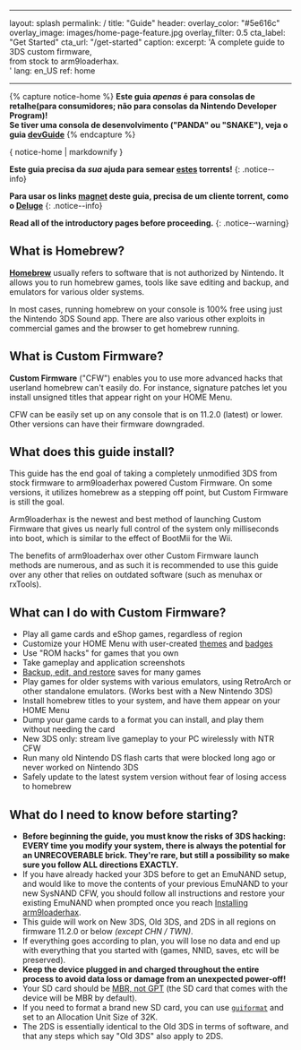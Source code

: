 * * *

layout: splash permalink: / title: "Guide" header: overlay_color: "#5e616c" overlay_image: images/home-page-feature.jpg overlay_filter: 0.5 cta_label: "Get Started" cta_url: "/get-started" caption: excerpt: 'A complete guide to 3DS custom firmware,   
from stock to arm9loaderhax.  
' lang: en_US ref: home

* * *

{% capture notice-home %} **Este guia *apenas* é para consolas de retalhe(para consumidores; não para consolas da Nintendo Developer Program)!  
Se tiver uma consola de desenvolvimento ("PANDA" ou "SNAKE"), veja o guia [devGuide](https://dev.3ds.guide)** {% endcapture %}

<div class="notice--danger">{ notice-home | markdownify }</div>

**Este guia precisa da *sua* ajuda para semear [estes](https://3ds.guide/rss.xml) torrents!** {: .notice--info}

**Para usar os links [magnet](https://en.wikipedia.org/wiki/Magnet_URI_scheme) deste guia, precisa de um cliente torrent, como o [Deluge](http://dev.deluge-torrent.org/wiki/Download)** {: .notice--info}

**Read all of the introductory pages before proceeding.** {: .notice--warning}

## What is Homebrew?

[**Homebrew**](https://en.wikipedia.org/wiki/List_of_homebrew_video_games) usually refers to software that is not authorized by Nintendo. It allows you to run homebrew games, tools like save editing and backup, and emulators for various older systems.

In most cases, running homebrew on your console is 100% free using just the Nintendo 3DS Sound app. There are also various other exploits in commercial games and the browser to get homebrew running.

## What is Custom Firmware?

**Custom Firmware** ("CFW") enables you to use more advanced hacks that userland homebrew can't easily do. For instance, signature patches let you install unsigned titles that appear right on your HOME Menu.

CFW can be easily set up on any console that is on 11.2.0 (latest) or lower. Other versions can have their firmware downgraded.

## What does this guide install?

This guide has the end goal of taking a completely unmodified 3DS from stock firmware to arm9loaderhax powered Custom Firmware. On some versions, it utilizes homebrew as a stepping off point, but Custom Firmware is still the goal.

Arm9loaderhax is the newest and best method of launching Custom Firmware that gives us nearly full control of the system only milliseconds into boot, which is similar to the effect of BootMii for the Wii.

The benefits of arm9loaderhax over other Custom Firmware launch methods are numerous, and as such it is recommended to use this guide over any other that relies on outdated software (such as menuhax or rxTools).

## What can I do with Custom Firmware?

+ Play all game cards and eShop games, regardless of region
+ Customize your HOME Menu with user-created [themes](https://3dsthem.es/) and [badges](https://badges.3dsthem.es/)
+ Use "ROM hacks" for games that you own
+ Take gameplay and application screenshots
+ [Backup, edit, and restore](https://gbatemp.net/threads/release-jks-savemanager-homebrew-cia-save-manager.413143/) saves for many games
+ Play games for older systems with various emulators, using RetroArch or other standalone emulators. (Works best with a New Nintendo 3DS)
+ Install homebrew titles to your system, and have them appear on your HOME Menu
+ Dump your game cards to a format you can install, and play them without needing the card
+ New 3DS only: stream live gameplay to your PC wirelessly with NTR CFW
+ Run many old Nintendo DS flash carts that were blocked long ago or never worked on Nintendo 3DS
+ Safely update to the latest system version without fear of losing access to homebrew

## What do I need to know before starting?

+ **Before beginning the guide, you must know the risks of 3DS hacking: EVERY time you modify your system, there is always the potential for an UNRECOVERABLE brick. They're rare, but still a possibility so make sure you follow ALL directions EXACTLY.**
+ If you have already hacked your 3DS before to get an EmuNAND setup, and would like to move the contents of your previous EmuNAND to your new SysNAND CFW, you should follow all instructions and restore your existing EmuNAND when prompted once you reach [Installing arm9loaderhax](installing-arm9loaderhax).
+ This guide will work on New 3DS, Old 3DS, and 2DS in all regions on firmware 11.2.0 or below *(except CHN / TWN)*.
+ If everything goes according to plan, you will lose no data and end up with everything that you started with (games, NNID, saves, etc will be preserved).
+ **Keep the device plugged in and charged throughout the entire process to avoid data loss or damage from an unexpected power-off!**
+ Your SD card should be [MBR, not GPT](http://www.howtogeek.com/245610/) (the SD card that comes with the device will be MBR by default).
+ If you need to format a brand new SD card, you can use [`guiformat`](http://www.ridgecrop.demon.co.uk/index.htm?guiformat.htm) and set to an Allocation Unit Size of 32K.
+ The 2DS is essentially identical to the Old 3DS in terms of software, and that any steps which say "Old 3DS" also apply to 2DS.